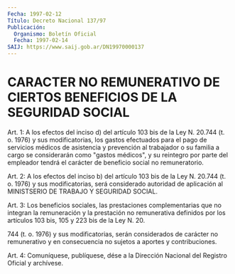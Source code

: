 ```yaml
---
Fecha: 1997-02-12
Título: Decreto Nacional 137/97
Publicación:
  Organismo: Boletín Oficial
  Fecha: 1997-02-14
SAIJ: https://www.saij.gob.ar/DN19970000137
---
```

# CARACTER NO REMUNERATIVO DE CIERTOS BENEFICIOS DE LA SEGURIDAD SOCIAL

<a id="1"></a>
Art. 1: A los efectos del inciso  d) del artículo 103 bis de la Ley  N. 20.744  (t.  o.  1976)  y  sus modificatorias,  los  gastos efectuados  para  el  pago de servicios  médicos  de  asistencia  y prevención al trabajador  o su familia a cargo se considerarán como "gastos médicos", y su reintegro  por parte del empleador tendrá el carácter de beneficio social no remuneratorio.

<a id="2"></a>
Art. 2: A los efectos del inciso b) del artículo 103 bis de la Ley N. 20.744  (t.  o.  1976)  y sus modificatorias,  será  considerado autoridad  de  aplicación al MINISTSERIO  DE  TRABAJO  Y  SEGURIDAD SOCIAL.

<a id="3"></a>
Art. 3: Los beneficios  sociales, las prestaciones complementarias que no integran la remuneración  y  la  prestación  no remunerativa definidos por los artículos 103 bis, 105 y 223 bis de  la Ley N. 20.

744  (t.  o.  1976)  y  sus  modificatorias,  serán considerados de carácter no remunerativo y en consecuencia no sujetos  a  aportes y contribuciones.

<a id="4"></a>
Art. 4: Comuníquese, publíquese, dése a la Dirección Nacional  del Registro Oficial y archívese.